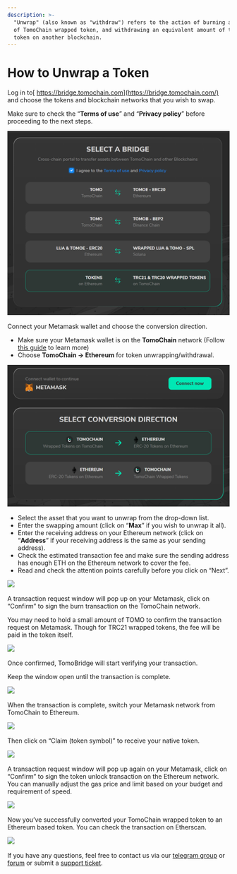```yaml
---
description: >-
  "Unwrap" (also known as "withdraw") refers to the action of burning an amount
  of TomoChain wrapped token, and withdrawing an equivalent amount of the native
  token on another blockchain.
---
```


# How to Unwrap a Token

Log in to[ https://bridge.tomochain.com](https://bridge.tomochain.com/) and choose the tokens and blockchain networks that you wish to swap.

Make sure to check the “**Terms of use**” and “**Privacy policy**” before proceeding to the next steps.

![](../../../.gitbook/assets/image%20%28107%29.png)

Connect your Metamask wallet and choose the conversion direction. 

* Make sure your Metamask wallet is on the **TomoChain** network \(Follow [this guide](https://docs.tomochain.com/general/how-to-connect-to-tomochain-network/metamask) to learn more\)
* Choose **TomoChain -&gt; Ethereum** for token unwrapping/withdrawal.

![](../../../.gitbook/assets/image%20%28108%29.png)

* Select the asset that you want to unwrap from the drop-down list. 
* Enter the swapping amount \(click on “**Max**” if you wish to unwrap it all\).
* Enter the receiving address on your Ethereum network \(click on “**Address**” if your receiving address is the same as your sending address\).
* Check the estimated transaction fee and make sure the sending address has enough ETH on the Ethereum network to cover the fee.
* Read and check the attention points carefully before you click on “Next”.

![](https://lh6.googleusercontent.com/a1Tj956gArBgFaxpLqNB8Ra7607ogWqdcyxgcu20JanR488IWPWdSC6XfRqQiWIg9q4mTa5oHHhHibA0g0C4wbPd2XGKVIrEf98HHL0EYMFTNhMVM1HrNrK5i8t5leq4lkHjmqHi)

A transaction request window will pop up on your Metamask, click on “Confirm” to sign the burn transaction on the TomoChain network. 

You may need to hold a small amount of TOMO to confirm the transaction request on Metamask. Though for TRC21 wrapped tokens, the fee will be paid in the token itself.

![](https://lh5.googleusercontent.com/ixbo77wGlu7m-RMaifRcXFxigHOl-LC4trpFukED7V5fTMK4S8QbVkrkxSoUuDblDBl9LN8b-qeCy_3EdD0JLrWLBUbSmte1NSOr3ojev5zm9fZZXqAAnOwEPSabECWpjXDwOrO3)

Once confirmed, TomoBridge will start verifying your transaction.

Keep the window open until the transaction is complete. 

![](https://lh6.googleusercontent.com/5Y3FxlU-edfRwAcCJ7GDjky504-Z0x7RKmhbfjCcidfFnJjlyVX99XXPR__-0AcWkqoWy0X1xqpEdlwDsLpCsdUeM24byqsfXsVALivOKMKNLf0k-bJS7yw1An_ePSJFv03ec7Cu)

When the transaction is complete, switch your Metamask network from TomoChain to Ethereum. 

![](https://lh5.googleusercontent.com/R6IfUmpBb9qCgpLmQ0RCwRBLa_c4JgPrAmNTBjjNsb9Ak5MG0igKPaPNh7MJBI3VqA1vo7DK1Te9mxXDZV1kwZbxipfc6o_kKBiaiGa2UUL6pvKMssTrA__-1lk-A_BhTAz4TLmM)

Then click on “Claim \(token symbol\)” to receive your native token.

![](https://lh6.googleusercontent.com/ZnnWSvXmSru2P6RSRfzlxVSgPn7nJZ6m7meoFg--0gKDPhdqR9vUW1CpYI6D8mkNnY6X7ZIEzyJhRvIXlrW3TCVsTwtF08YivabALjkqMY2JNb8sVQKBZZ0ybdOP3DvaQLItupIq)

A transaction request window will pop up again on your Metamask, click on “Confirm” to sign the token unlock transaction on the Ethereum network. You can manually adjust the gas price and limit based on your budget and requirement of speed.

![](https://lh6.googleusercontent.com/Q06nC2bcrA3spTay5RLYnakucMijZvcc3lJVoNJ4EdTXbZGPj8esn2Mxx1E-DWxSnwKL7oTJB1x9pRcszUSJVWAxN7rPf29dBKFEGR9BgmMMgDy1NQ1KV6rZB9GEuJXzmaBfFHhB)

Now you’ve successfully converted your TomoChain wrapped token to an Ethereum based token. You can check the transaction on Etherscan. 

![](https://lh3.googleusercontent.com/ws28fUcLAQ6ZpzzjnoUgFjZw_R5q2--UexU1AmFPxB7k7HB3-SIbKS_lStTPrlO--HGQh1SLlvVucZikcrB6wMQik8-81nGlBToOG_MY28zbu8mxOVezSkiaZE57rpxhKbgnsmji)

If you have any questions, feel free to contact us via our [telegram group](https://t.me/TomoChain) or [forum](https://forum.tomochain.com/c/technical-discussion/9) or submit a [support ticket](https://docs.google.com/forms/d/e/1FAIpQLSepwuF5MEwos7Gd_D1NllncV8JFKGoU92PO6ZNx4x9ri1WVbA/viewform).   


